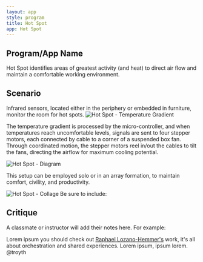 ```yaml
---
layout: app
style: program
title: Hot Spot
app: Hot Spot
---
```

##	Program/App Name

Hot Spot identifies areas of greatest activity (and heat) to direct air flow and maintain a comfortable working environment.

## Scenario

 Infrared sensors, located either in the periphery or embedded in furniture, monitor the room for hot spots.
![Hot Spot - Temperature Gradient](http://www.jstoddart.com/)

 The temperature gradient is processed by the micro-controller, and when temperatures reach uncomfortable levels, signals are sent to four stepper motors, each connected by cable to a corner of a suspended box fan. Through coordinated motion, the stepper motors reel in/out the cables to tilt the fans, directing the airflow for maximum cooling potential.

![Hot Spot - Diagram](http://www.jstoddart.com)

 This setup can be employed solo or in an array formation, to maintain comfort, civility, and productivity.

![Hot Spot - Collage](http://www.jstoddart.com)
Be sure to include:


## Critique

A classmate or instructor will add their notes here. For example:

Lorem ipsum you should check out [Raphael Lozano-Hemmer's](http://www.lozano-hemmer.com/) work, it's all about orchestration and shared experiences. Lorem ipsum, ipsum lorem.  
@troyth
